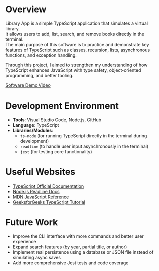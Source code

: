 # Overview

Library App is a simple TypeScript application that simulates a virtual library.  
It allows users to add, list, search, and remove books directly in the terminal.  
The main purpose of this software is to practice and demonstrate key features of TypeScript such as classes, recursion, lists, asynchronous functions, and exception handling.  

Through this project, I aimed to strengthen my understanding of how TypeScript enhances JavaScript with type safety, object-oriented programming, and better tooling.  

[Software Demo Video](https://youtu.be/QVpYZD94vOk)

# Development Environment

- **Tools**: Visual Studio Code, Node.js, GitHub  
- **Language**: TypeScript  
- **Libraries/Modules**:  
  - `ts-node` (for running TypeScript directly in the terminal during development)  
  - `readline` (to handle user input asynchronously in the terminal)  
  - `jest` (for testing core functionality)  

# Useful Websites

- [TypeScript Official Documentation](https://www.typescriptlang.org/docs/)  
- [Node.js Readline Docs](https://nodejs.org/api/readline.html)  
- [MDN JavaScript Reference](https://developer.mozilla.org/en-US/docs/Web/JavaScript)  
- [GeeksforGeeks TypeScript Tutorial](https://www.geeksforgeeks.org/introduction-to-typescript/)  

# Future Work

- Improve the CLI interface with more commands and better user experience  
- Expand search features (by year, partial title, or author)  
- Implement real persistence using a database or JSON file instead of simulating async saves  
- Add more comprehensive Jest tests and code coverage  
